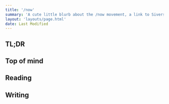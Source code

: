 ```yaml
---
title: '/now'
summary: 'A cute little blurb about the /now movement, a link to Sivers, whateva whateva'
layout: 'layouts/page.html'
date: Last Modified
---
```


## TL;DR

## Top of mind

## Reading

## Writing